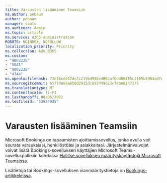 ```yaml
---
title: Varausten lisääminen Teamsiin
ms.author: pebaum
author: pebaum
manager: scotv
ms.audience: Admin
ms.topic: article
ms.service: o365-administration
ROBOTS: NOINDEX, NOFOLLOW
localization_priority: Priority
ms.collection: Adm_O365
ms.custom:
- "9002238"
- "5041"
- "9002238"
- "4344"
ms.openlocfilehash: 73df6cdd12dc2c219bd93bed868af6dd80455c3f65b5984ad7dbc65682b54bf2
ms.sourcegitcommit: b5f7da89a650d2915dc652449623c78be6247175
ms.translationtype: MT
ms.contentlocale: fi-FI
ms.lasthandoff: 08/05/2021
ms.locfileid: "53934938"
---
```

# <a name="adding-bookings-to-teams"></a>Varausten lisääminen Teamsiin

Microsoft Bookings on tapaamisten ajoittamissovellus, jonka avulla voit seurata varauksiasi, henkilöstöäsi ja asiakkaitasi. Järjestelmänvalvojat voivat lisätä Bookings-sovelluksen käyttäjien Microsoft Teams -sovelluspalkkiin kohdassa [Hallitse sovelluksen määrityskäytäntöjä Microsoft Teamsissa](https://docs.microsoft.com/microsoftteams/teams-app-setup-policies).

Lisätietoja tai Bookings-sovelluksen vianmääritystietoja on [Bookings-artikkeleissa](https://docs.microsoft.com/microsoft-365/bookings/bookings-faq).

